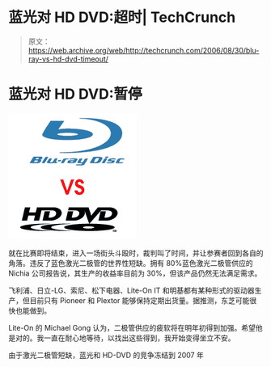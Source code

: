 # 蓝光对 HD DVD:超时| TechCrunch

> 原文：<https://web.archive.org/web/http://techcrunch.com/2006/08/30/blu-ray-vs-hd-dvd-timeout/>

# 蓝光对 HD DVD:暂停

![](img/2993e26304d8cf672a316f79544b7b50.png)

就在比赛即将结束，进入一场街头斗殴时，裁判叫了时间，并让参赛者回到各自的角落。违反了蓝色激光二极管的世界性短缺。拥有 80%蓝色激光二极管供应的 Nichia 公司报告说，其生产的收益率目前为 30%，但该产品仍然无法满足需求。

飞利浦、日立-LG、索尼、松下电器、Lite-On IT 和明基都有某种形式的驱动器生产，但目前只有 Pioneer 和 Plextor 能够保持定期出货量。据推测，东芝可能很快也能做到。

Lite-On 的 Michael Gong 认为，二极管供应的疲软将在明年初得到加强。希望他是对的。我一直在耐心地等待，以找出这些得到，我开始变得坐立不安。

由于激光二极管短缺，蓝光和 HD-DVD 的竞争冻结到 2007 年